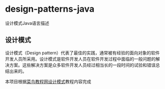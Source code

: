 # design-patterns-java
设计模式Java语言描述

## 设计模式
设计模式（Design pattern）代表了最佳的实践，通常被有经验的面向对象的软件开发人员所采用。设计模式是软件开发人员在软件开发过程中面临的一般问题的解决方案。这些解决方案是众多软件开发人员经过相当长的一段时间的试验和错误总结出来的。

本项目根据[菜鸟教程网设计模式](http://www.runoob.com/design-pattern/design-pattern-tutorial.html "菜鸟教程的设计模式")教程内容完成